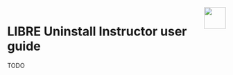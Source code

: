 <img align="right" height="50" src="https://raw.githubusercontent.com/startxfr/libre/dev/doc/assets/logo.svg?sanitize=true">

# LIBRE Uninstall Instructor user guide


TODO